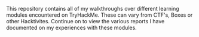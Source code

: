 This repository contains all of my walkthroughs over different learning modules encountered on TryHackMe.  These can vary from CTF's, Boxes or other Hacktivites.  Continue on to view the various reports I have documented on my experiences with these modules.
